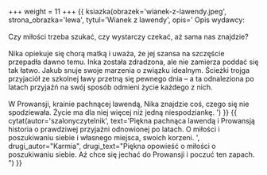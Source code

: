 +++
weight = 11
+++
{{ ksiazka(obrazek='wianek-z-lawendy.jpeg', strona_obrazka='lewa', tytul='Wianek z lawendy', opis='
Opis wydawcy:<br/><br/>
Czy miłości trzeba szukać, czy wystarczy czekać, aż sama nas znajdzie?<br/><br/>
Nika opiekuje się chorą matką i uważa, że jej szansa na szczęście przepadła dawno temu. Inka została zdradzona, ale nie zamierza poddać się tak łatwo. Jakub snuje swoje marzenia o związku idealnym.
Ścieżki trojga przyjaciół ze szkolnej ławy przetną się pewnego dnia – a ta odnaleziona po latach przyjaźń na swój sposób odmieni życie każdego z nich.<br/><br/>
W Prowansji, krainie pachnącej lawendą, Nika znajdzie coś, czego się nie spodziewała. Życie ma dla niej więcej niż jedną niespodziankę.
') }}
{{ cytat(autor='szalonyczytelnik', text='Piękna pachnąca lawendą i Prowansją historia o prawdziwej przyjaźni odnowionej po latach. O miłości i poszukiwaniu siebie i własnego miejsca, swoich korzeni. ', drugi_autor="Karmia", drugi_text="Piękna opowieść o miłości o poszukiwaniu siebie. Aż chce się jechać do Prowansji i poczuć ten zapach. ") }}